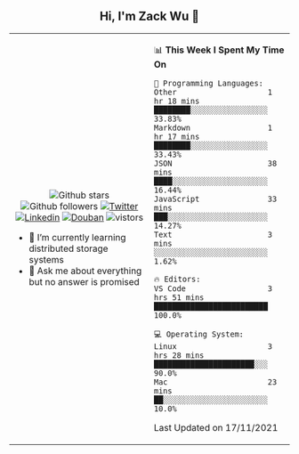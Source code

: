 <h2 align="center"> Hi, I'm Zack Wu 👋 </h2>

<table>
    <tr>
        <td valign="center" width="50%">
            <p align="center">
              <img src="https://img.shields.io/github/stars/izackwu?style=social" alt="Github stars" />
              <img src="https://img.shields.io/github/followers/izackwu?style=social" alt="Github followers" />
              <a href="https://twitter.com/_zackwu"><img src="https://img.shields.io/badge/@__zackwu-1DA1F2?style=flat&logo=Twitter&logoColor=white" alt="Twitter"/></a>
              <a href="https://www.linkedin.com/in/wuzhengke/?locale=en_US"><img src="https://img.shields.io/badge/@wuzhengke-0073b1?style=flat&logo=LinkedIn&logoColor=white" alt="Linkedin" /></a>
              <a href="https://www.douban.com/people/keith1"><img src="https://img.shields.io/badge/@keith1-007722?style=flat&logo=Douban&logoColor=white" alt="Douban" /></a>
              <img src="https://visitor-badge.glitch.me/badge?page_id=keithnull" alt="vistors" />
            </p>
            <ul>
                <li>🌱 I’m currently learning distributed storage systems</li>
                <li>💬 Ask me about everything but no answer is promised</li>
            </ul>
        </td>
       <td valign="top" width="50%">
    
<!--START_SECTION:waka-->
📊 **This Week I Spent My Time On** 

```text
💬 Programming Languages: 
Other                    1 hr 18 mins        ████████░░░░░░░░░░░░░░░░░   33.83% 
Markdown                 1 hr 17 mins        ████████░░░░░░░░░░░░░░░░░   33.43% 
JSON                     38 mins             ████░░░░░░░░░░░░░░░░░░░░░   16.44% 
JavaScript               33 mins             ███░░░░░░░░░░░░░░░░░░░░░░   14.27% 
Text                     3 mins              ░░░░░░░░░░░░░░░░░░░░░░░░░   1.62%

🔥 Editors: 
VS Code                  3 hrs 51 mins       █████████████████████████   100.0%

💻 Operating System: 
Linux                    3 hrs 28 mins       ██████████████████████░░░   90.0% 
Mac                      23 mins             ██░░░░░░░░░░░░░░░░░░░░░░░   10.0%

```


 Last Updated on 17/11/2021
<!--END_SECTION:waka-->
</td></tr>
</table>


